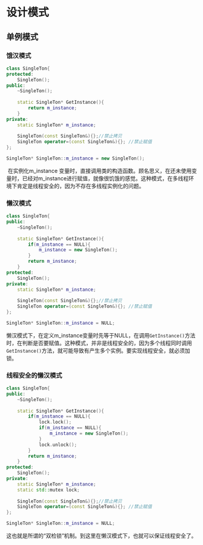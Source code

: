 # 设计模式

## 单例模式

### 饿汉模式

```C++
class SingleTon{
protected:
    SingleTon();
public:
    ~SingleTon();
    
    static SingleTon* GetInstance(){
        return m_instance;
    }
private:
    static SingleTon* m_instance;
    
    SingleTon(const SingleTon&){};//禁止拷贝
    SingleTon operator=(const SingleTon&){}; //禁止赋值
};

SingleTon* SingleTon::m_instance = new SingleTon();
```

​		在实例化m_instance 变量时，直接调用类的构造函数。顾名思义，在还未使用变量时，已经对m_instance进行赋值，就像很饥饿的感觉。这种模式，在多线程环境下肯定是线程安全的，因为不存在多线程实例化的问题。 

### 懒汉模式

```C++
class SingleTon{
public:
    ~SingleTon();
    
    static SingleTon* GetInstance(){
        if(m_instance == NULL){
            m_instance = new SingleTon();
        }
        return m_instance;
    }
protected:
    SingleTon();
private:
    static SingleTon* m_instance;
    
    SingleTon(const SingleTon&){};//禁止拷贝
    SingleTon operator=(const SingleTon&){}; //禁止赋值
};

SingleTon* SingleTon::m_instance = NULL;
```

​		懒汉模式下，在定义m_instance变量时先等于NULL，在调用`GetInstance()`方法时，在判断是否要赋值。这种模式，并非是线程安全的，因为多个线程同时调用`GetInstance()`方法，就可能导致有产生多个实例。要实现线程安全，就必须加锁。

### 线程安全的懒汉模式

```C++
class SingleTon{
public:
    ~SingleTon();
    
    static SingleTon* GetInstance(){
        if(m_instance == NULL){
            lock.lock();
            if(m_instance == NULL){
                m_instance = new SingleTon();
            }
            lock.unlock();
        }
        return m_instance;
    }
protected:
    SingleTon();
private:
    static SingleTon* m_instance;
    static std::mutex lock;
    
    SingleTon(const SingleTon&){};//禁止拷贝
    SingleTon operator=(const SingleTon&){}; //禁止赋值
};

SingleTon* SingleTon::m_instance = NULL;
```

​		这也就是所谓的“双检锁”机制。到这里在懒汉模式下，也就可以保证线程安全了。